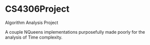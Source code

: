 # CS4306Project
Algorithm Analysis Project

A couple NQueens implementations purposefully made poorly for the analysis of Time complexity.
